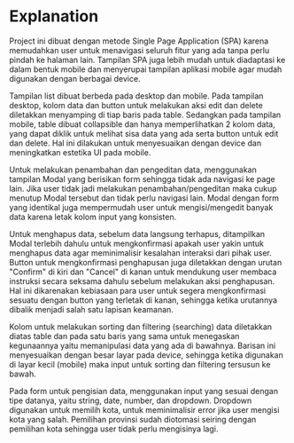 # Explanation

Project ini dibuat dengan metode Single Page Application (SPA) karena memudahkan user untuk menavigasi seluruh fitur yang ada tanpa perlu pindah ke halaman lain. Tampilan SPA juga lebih mudah untuk diadaptasi ke dalam bentuk mobile dan menyerupai tampilan aplikasi mobile agar mudah digunakan dengan berbagai device.

Tampilan list dibuat berbeda pada desktop dan mobile. Pada tampilan desktop, kolom data dan button untuk melakukan aksi edit dan delete diletakkan menyamping di tiap baris pada table. Sedangkan pada tampilan mobile, table dibuat collapsible dan hanya memperlihatkan 2 kolom data, yang dapat diklik untuk melihat sisa data yang ada serta button untuk edit dan delete. Hal ini dilakukan untuk menyesuaikan dengan device dan meningkatkan estetika UI pada mobile.

Untuk melakukan penambahan dan pengeditan data, menggunakan tampilan Modal yang berisikan form sehingga tidak ada navigasi ke page lain. Jika user tidak jadi melakukan penambahan/pengeditan maka cukup menutup Modal tersebut dan tidak perlu navigasi lain. Modal dengan form yang identikal juga mempermudah user untuk mengisi/mengedit banyak data karena letak kolom input yang konsisten.

Untuk menghapus data, sebelum data langsung terhapus, ditampilkan Modal terlebih dahulu untuk mengkonfirmasi apakah user yakin untuk menghapus data agar meminimalisir kesalahan interaksi dari pihak user. Button untuk mengkonfirmasi penghapusan juga diletakkan dengan urutan "Confirm" di kiri dan "Cancel" di kanan untuk mendukung user membaca instruksi secara seksama dahulu sebelum melakukan aksi penghapusan. Hal ini dikarenakan kebiasaan para user untuk segera mengkonfirmasi sesuatu dengan button yang terletak di kanan, sehingga ketika urutannya dibalik menjadi salah satu lapisan keamanan.

Kolom untuk melakukan sorting dan filtering (searching) data diletakkan diatas table dan pada satu baris yang sama untuk menegaskan kegunaannya yaitu memanipulasi data yang ada di bawahnya. Barisan ini menyesuaikan dengan besar layar pada device, sehingga ketika digunakan di layar kecil (mobile) maka input untuk sorting dan filtering tersusun ke bawah.

Pada form untuk pengisian data, menggunakan input yang sesuai dengan tipe datanya, yaitu string, date, number, dan dropdown. Dropdown digunakan untuk memilih kota, untuk meminimalisir error jika user mengisi kota yang salah. Pemilihan provinsi sudah diotomasi seiring dengan pemilihan kota sehingga user tidak perlu mengisinya lagi.

